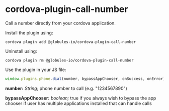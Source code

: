 cordova-plugin-call-number
=======================

Call a number directly from your cordova application.

Install the plugin using:

``` 
cordova plugin add @globules-io/cordova-plugin-call-number
```

Uninstall using:

``` 
cordova plugin rm @globules-io/cordova-plugin-call-number
```

Use the plugin in your JS file:
``` javascript
window.plugins.phone.dial(number, bypassAppChooser, onSuccess, onError);
```

**number:** *String;* phone number to call (e.g. "1234567890")

**bypassAppChooser:** *boolean;* true if you always wish to bypass the app chooser if user has multiple applications installed that can handle calls
